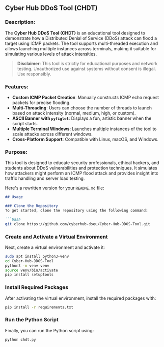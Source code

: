 ## Cyber Hub DDoS Tool (CHDT)

### Description:
The **Cyber Hub DDoS Tool (CHDT)** is an educational tool designed to demonstrate how a Distributed Denial of Service (DDoS) attack can flood a target using ICMP packets. The tool supports multi-threaded execution and allows launching multiple instances across terminals, making it suitable for simulating various levels of attack intensities.

> **Disclaimer**: This tool is strictly for educational purposes and network testing. Unauthorized use against systems without consent is illegal. Use responsibly.

### Features:
- **Custom ICMP Packet Creation**: Manually constructs ICMP echo request packets for precise flooding.
- **Multi-Threading**: Users can choose the number of threads to launch based on attack intensity (normal, medium, high, or custom).
- **ASCII Banner with `pyfiglet`**: Displays a fun, artistic banner when the script starts.
- **Multiple Terminal Windows**: Launches multiple instances of the tool to scale attacks across different windows.
- **Cross-Platform Support**: Compatible with Linux, macOS, and Windows.

### Purpose:
This tool is designed to educate security professionals, ethical hackers, and students about DDoS vulnerabilities and protection techniques. It simulates how attackers might perform an ICMP flood attack and provides insight into traffic handling and server load testing.

Here's a rewritten version for your `README.md` file:

```markdown
## Usage

### Clone the Repository
To get started, clone the repository using the following command:

```bash
git clone https://github.com/cyberhub-dseu/Cyber-Hub-DDOS-Tool.git
```

### Create and Activate a Virtual Environment
Next, create a virtual environment and activate it:

```bash
sudo apt install python3-venv
cd Cyber-Hub-DDOS-Tool
python3 -m venv venv
source venv/bin/activate
pip install setuptools
```

### Install Required Packages
After activating the virtual environment, install the required packages with:

```bash
pip install -r requirements.txt
```

### Run the Python Script
Finally, you can run the Python script using:

```bash
python chdt.py
```
